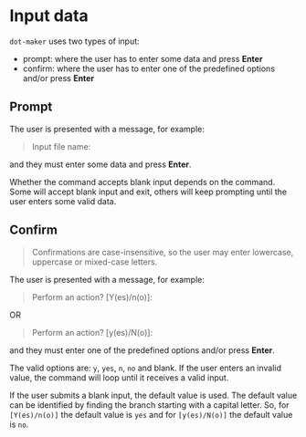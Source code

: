 # Input data

`dot-maker` uses two types of input:

- prompt: where the user has to enter some data and press **Enter**
- confirm: where the user has to enter one of the predefined options and/or press **Enter**

## Prompt

The user is presented with a message, for example:

> Input file name:

and they must enter some data and press **Enter**.

Whether the command accepts blank input depends on the command.
Some will accept blank input and exit, others will keep prompting until the user enters some valid data.

## Confirm

> Confirmations are case-insensitive, so the user may enter lowercase, uppercase or mixed-case letters.

The user is presented with a message, for example:

> Perform an action? [Y(es)/n(o)]:

OR

> Perform an action? [y(es)/N(o)]:

and they must enter one of the predefined options and/or press **Enter**.

The valid options are: `y`, `yes`, `n`, `no` and blank.
If the user enters an invalid value, the command will loop until it receives a valid input.

If the user submits a blank input, the default value is used.
The default value can be identified by finding the branch starting with a capital letter.
So, for `[Y(es)/n(o)]` the default value is `yes` and for `[y(es)/N(o)]` the default value is `no`.
